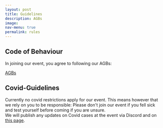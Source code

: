 ```yaml
---
layout: post
title: Guidelines
description: AGBs
image: 
nav-menu: true
permalink: rules
---
```

## Code of Behaviour
In joining our event, you agree to following our AGBs:

<a href="https://games.oeh.jku.at/AGBs_JKU_Games_WiSe22.pdf" target="_blank" rel="noopener noreferrer" class="button img">AGBs</a>

## Covid-Guidelines
Currently no covid restrictions apply for our event. This means however that we rely on you to be responsible: Please don't join our event if you fell sick and test yourself before coming if you are unsure.<br>
We will publish any updates on Covid cases at the event via Discord and on [this page](/./covid).
